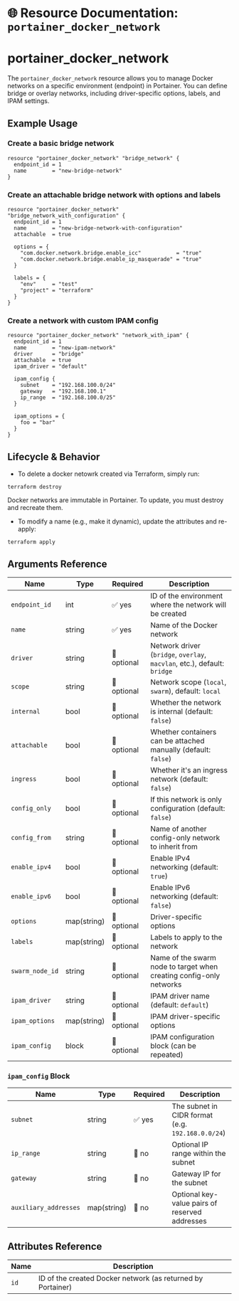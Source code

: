 # 🌐 **Resource Documentation: `portainer_docker_network`**

# portainer_docker_network
The `portainer_docker_network` resource allows you to manage Docker networks on a specific environment (endpoint) in Portainer.
You can define bridge or overlay networks, including driver-specific options, labels, and IPAM settings.

## Example Usage

### Create a basic bridge network
```hcl
resource "portainer_docker_network" "bridge_network" {
  endpoint_id = 1
  name        = "new-bridge-network"
}
```

### Create an attachable bridge network with options and labels
```hcl
resource "portainer_docker_network" "bridge_network_with_configuration" {
  endpoint_id = 1
  name        = "new-bridge-network-with-configuration"
  attachable  = true

  options = {
    "com.docker.network.bridge.enable_icc"           = "true"
    "com.docker.network.bridge.enable_ip_masquerade" = "true"
  }

  labels = {
    "env"     = "test"
    "project" = "terraform"
  }
}
```

### Create a network with custom IPAM config
```hcl
resource "portainer_docker_network" "network_with_ipam" {
  endpoint_id = 1
  name        = "new-ipam-network"
  driver      = "bridge"
  attachable  = true
  ipam_driver = "default"

  ipam_config {
    subnet    = "192.168.100.0/24"
    gateway   = "192.168.100.1"
    ip_range  = "192.168.100.0/25"
  }

  ipam_options = {
    foo = "bar"
  }
}
```

## Lifecycle & Behavior
- To delete a docker netowrk created via Terraform, simply run:
```hcl
terraform destroy
```
Docker networks are immutable in Portainer. To update, you must destroy and recreate them.
- To modify a name (e.g., make it dynamic), update the attributes and re-apply:
```hcl
terraform apply
```

## Arguments Reference

| Name            | Type        | Required    | Description                                                    |
|-----------------|-------------|-------------|----------------------------------------------------------------|
| `endpoint_id`   | int         | ✅ yes       | ID of the environment where the network will be created       |
| `name`          | string      | ✅ yes       | Name of the Docker network                                    |
| `driver`        | string      | 🚫 optional | Network driver (`bridge`, `overlay`, `macvlan`, etc.), default: `bridge` |
| `scope`         | string      | 🚫 optional | Network scope (`local`, `swarm`), default: `local`             |
| `internal`      | bool        | 🚫 optional | Whether the network is internal (default: `false`)             |
| `attachable`    | bool        | 🚫 optional | Whether containers can be attached manually (default: `false`) |
| `ingress`       | bool        | 🚫 optional | Whether it's an ingress network (default: `false`)             |
| `config_only`   | bool        | 🚫 optional | If this network is only configuration (default: `false`)       |
| `config_from`   | string      | 🚫 optional | Name of another config-only network to inherit from            |
| `enable_ipv4`   | bool        | 🚫 optional | Enable IPv4 networking (default: `true`)                       |
| `enable_ipv6`   | bool        | 🚫 optional | Enable IPv6 networking (default: `false`)                      |
| `options`       | map(string) | 🚫 optional | Driver-specific options                                        |
| `labels`        | map(string) | 🚫 optional | Labels to apply to the network                                 |
| `swarm_node_id` | string      | 🚫 optional | Name of the swarm node to target when creating config-only networks |
| `ipam_driver`   | string      | 🚫 optional | IPAM driver name (default: `default`)                          |
| `ipam_options`  | map(string) | 🚫 optional | IPAM driver-specific options                                   |
| `ipam_config`   | block       | 🚫 optional | IPAM configuration block (can be repeated)                     |

### `ipam_config` Block

| Name                  | Type        | Required | Description                                       |
|-----------------------|-------------|----------|---------------------------------------------------|
| `subnet`              | string      | ✅ yes    | The subnet in CIDR format (e.g. `192.168.0.0/24`) |
| `ip_range`            | string      | 🚫 no     | Optional IP range within the subnet               |
| `gateway`             | string      | 🚫 no     | Gateway IP for the subnet                         |
| `auxiliary_addresses` | map(string) | 🚫 no     | Optional key-value pairs of reserved addresses    |

## Attributes Reference

| Name | Description                                                   |
|------|---------------------------------------------------------------|
| `id` | ID of the created Docker network (as returned by Portainer)  |
